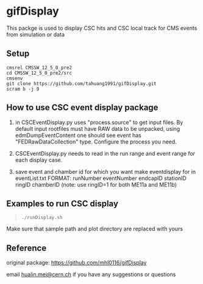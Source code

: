 # gifDisplay



This packge is used to display CSC hits and CSC local track for CMS events from simulation or data

## Setup
```
cmsrel CMSSW_12_5_0_pre2
cd CMSSW_12_5_0_pre2/src
cmsenv
git clone https://github.com/tahuang1991/gifDisplay.git
scram b -j 9
```
## How to use CSC event display package 


 1. in CSCEventDisplay.py uses "process.source" to get input files.
  By default input rootfiles must have RAW data to be unpacked, using edmDumpEventContent one should 
  see event has "FEDRawDataCollection" type. Configure the process you need.
 
 1. CSCEventDisplay.py needs to read in the run range and event range for each display case.
 
 1. save event and chamber id for which you want make eventdisplay for in eventList.txt 
   FORMAT: runNumber eventNumber endcapID stationID ringID chamberID (note: use ringID=1 for both ME11a and ME11b)
## Examples to run CSC display

>```
>./runDisplay.sh
>```
Make sure that sample path and plot directory are replaced with yours
## Reference
original package:
https://github.com/mhl0116/gifDisplay

email hualin.mei@cern.ch if you have any suggestions or questions
